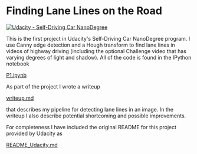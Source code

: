# **Finding Lane Lines on the Road** 
[![Udacity - Self-Driving Car NanoDegree](https://s3.amazonaws.com/udacity-sdc/github/shield-carnd.svg)](http://www.udacity.com/drive)

This is the first project in Udacity's Self-Driving Car NanoDegree program. I use Canny edge detection and a Hough transform to find lane lines in videos of highway driving (including the optional Challenge video that has varying degrees of light and shadow).  All of the code is found in the IPython notebook 

[P1.ipynb](P1.ipynb)

As part of the project I wrote a writeup

[writeup.md](writeup.md)

that describes my pipeline for detecting lane lines in an image. In the writeup I also describe potential shortcoming and possible improvements.

For completeness I have included the original README for this project provided by Udacity as

[README_Udacity.md](README_Udacity.md)
